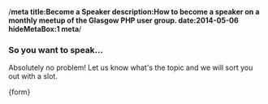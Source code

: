 /**meta
title:Become a Speaker
description:How to become a speaker on a monthly meetup of the Glasgow PHP 
user group.
date:2014-05-06
hideMetaBox:1
meta**/

### So you want to speak...

Absolutely no problem! Let us know what's the topic and we will sort you out 
with a slot.

{form}
